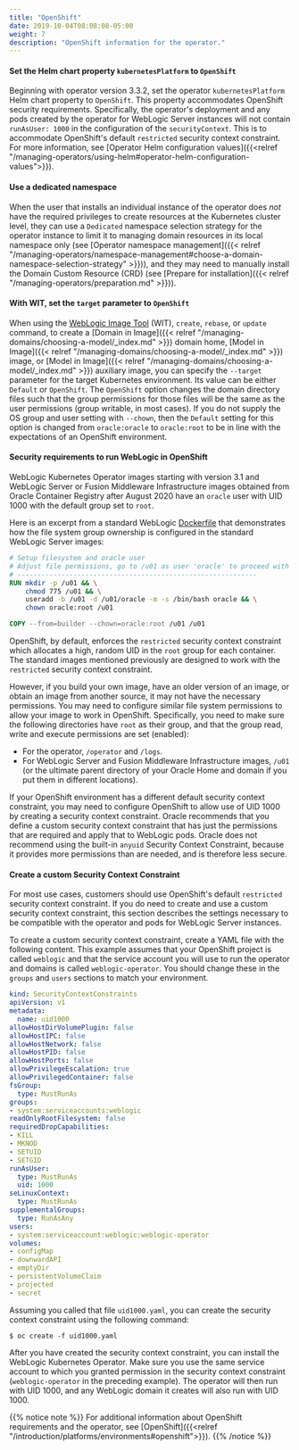 ```yaml
---
title: "OpenShift"
date: 2019-10-04T08:08:08-05:00
weight: 7
description: "OpenShift information for the operator."
---
```


#### Set the Helm chart property `kubernetesPlatform` to `OpenShift`

Beginning with operator version 3.3.2,
set the operator `kubernetesPlatform` Helm chart property to `OpenShift`.
This property accommodates OpenShift security requirements. Specifically, the operator's deployment and any pods created
by the operator for WebLogic Server instances will not contain `runAsUser: 1000` in the configuration of the `securityContext`. This is to
accommodate OpenShift's default `restricted` security context constraint.
For more information, see [Operator Helm configuration values]({{<relref "/managing-operators/using-helm#operator-helm-configuration-values">}}).

#### Use a dedicated namespace

When the user that installs an individual instance of the operator
does _not_ have the required privileges to create resources at the Kubernetes cluster level,
they can use a `Dedicated` namespace selection strategy for the operator instance to limit
it to managing domain resources in its local namespace only
(see [Operator namespace management]({{< relref "/managing-operators/namespace-management#choose-a-domain-namespace-selection-strategy" >}})),
and they may need to manually install the Domain Custom Resource (CRD)
(see [Prepare for installation]({{< relref "/managing-operators/preparation.md" >}})).

#### With WIT, set the `target` parameter to `OpenShift`

When using the [WebLogic Image Tool](https://oracle.github.io/weblogic-image-tool/) (WIT),
`create`, `rebase`, or `update` command, to create a
[Domain in Image]({{< relref "/managing-domains/choosing-a-model/_index.md" >}}) domain home,
[Model in Image]({{< relref "/managing-domains/choosing-a-model/_index.md" >}}) image,
or [Model in Image]({{< relref "/managing-domains/choosing-a-model/_index.md" >}}) auxiliary image,
you can specify the `--target` parameter for the target Kubernetes environment.
Its value can be either `Default` or `OpenShift`.
The `OpenShift` option changes the domain directory files such that the group permissions
for those files will be the same as the user permissions (group writable, in most cases).
If you do not supply the OS group and user setting with `--chown`,
then the `Default` setting for this option is changed from `oracle:oracle` to `oracle:root`
to be in line with the expectations of an OpenShift environment.

#### Security requirements to run WebLogic in OpenShift

WebLogic Kubernetes Operator images starting with version 3.1 and
WebLogic Server or Fusion Middleware Infrastructure images obtained from Oracle Container Registry after August 2020
have an `oracle` user with UID 1000 with the default group set to `root`.

Here is an excerpt from a standard WebLogic [Dockerfile](https://github.com/oracle/docker-images/blob/master/OracleWebLogic/dockerfiles/12.2.1.4/Dockerfile.generic#L89)
that demonstrates how the file system group ownership is configured in the standard WebLogic Server images:

```dockerfile
# Setup filesystem and oracle user
# Adjust file permissions, go to /u01 as user 'oracle' to proceed with WLS installation
# ------------------------------------------------------------
RUN mkdir -p /u01 && \
    chmod 775 /u01 && \
    useradd -b /u01 -d /u01/oracle -m -s /bin/bash oracle && \
    chown oracle:root /u01

COPY --from=builder --chown=oracle:root /u01 /u01
```

OpenShift, by default, enforces the `restricted` security context constraint which
allocates a high, random UID in the `root` group for each container.  The standard
images mentioned previously are designed to work with the `restricted` security context constraint.

However, if you build your own image, have an older version of an image, or obtain an
image from another source, it may not have the necessary permissions.  You may need to
configure similar file system permissions to allow your image to work in OpenShift.
Specifically, you need to make sure the following directories have `root` as their
group, and that the group read, write and execute permissions are set (enabled):

* For the operator, `/operator` and `/logs`.
* For WebLogic Server and Fusion Middleware Infrastructure images, `/u01` (or the ultimate parent directory of your
  Oracle Home and domain if you put them in different locations).

If your OpenShift environment has a different default security context constraint,
you may need to configure OpenShift to allow use of UID 1000 by creating
a security context constraint.  Oracle recommends that you define
a custom security context constraint that has just the permissions that are required
and apply that to WebLogic pods.  Oracle does not recommend using the built-in `anyuid`
Security Context Constraint, because it provides more permissions
than are needed, and is therefore less secure.

#### Create a custom Security Context Constraint

For most use cases, customers should use OpenShift's default `restricted` security context constraint. If you do need to
create and use a custom security context constraint, this section describes the settings necessary to be compatible with
the operator and pods for WebLogic Server instances.

To create a custom security context constraint, create a YAML file with the following
content.  This example assumes that your OpenShift project is called `weblogic` and
that the service account you will use to run the operator and domains
is called `weblogic-operator`.  You should change these
in the `groups` and `users` sections to match your environment.

```yaml
kind: SecurityContextConstraints
apiVersion: v1
metadata:
  name: uid1000
allowHostDirVolumePlugin: false
allowHostIPC: false
allowHostNetwork: false
allowHostPID: false
allowHostPorts: false
allowPrivilegeEscalation: true
allowPrivilegedContainer: false
fsGroup:
  type: MustRunAs
groups:
- system:serviceaccounts:weblogic
readOnlyRootFilesystem: false
requiredDropCapabilities:
- KILL
- MKNOD
- SETUID
- SETGID
runAsUser:
  type: MustRunAs
  uid: 1000
seLinuxContext:
  type: MustRunAs
supplementalGroups:
  type: RunAsAny
users:
- system:serviceaccount:weblogic:weblogic-operator
volumes:
- configMap
- downwardAPI
- emptyDir
- persistentVolumeClaim
- projected
- secret
```

Assuming you called that file `uid1000.yaml`, you can create the security context constraint
using the following command:

```shell
$ oc create -f uid1000.yaml
```

After you have created the security context constraint, you can install the WebLogic Kubernetes Operator.
Make sure you use the same service account to which you granted permission in the security
context constraint (`weblogic-operator` in the preceding example).  The operator will then run
with UID 1000, and any WebLogic domain it creates will also run with UID 1000.

{{% notice note %}}
For additional information about OpenShift requirements and the operator,
see [OpenShift]({{<relref  "/introduction/platforms/environments#openshift">}}).
{{% /notice %}}

